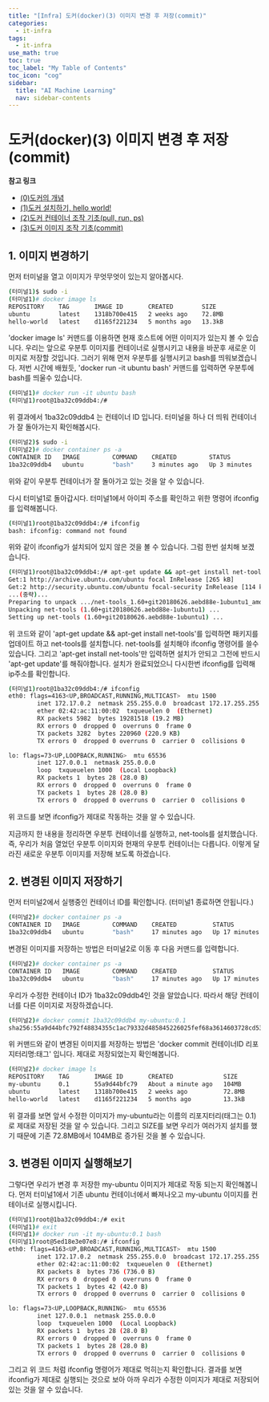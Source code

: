 ```yaml
---
title: "[Infra] 도커(docker)(3) 이미지 변경 후 저장(commit)" 
categories:
  - it-infra
tags:
  - it-infra
use_math: true
toc: true
toc_label: "My Table of Contents"
toc_icon: "cog"
sidebar:
  title: "AI Machine Learning"
  nav: sidebar-contents
---
```


# 도커(docker)(3) 이미지 변경 후 저장(commit)


**참고 링크**

* [(0)도커의 개념](https://losskatsu.github.io/it-infra/docker00/)
* [(1)도커 설치하기, hello world!](https://losskatsu.github.io/it-infra/docker01/)
* [(2)도커 컨테이너 조작 기초(pull, run, ps)](https://losskatsu.github.io/it-infra/docker02/)
* [(3)도커 이미지 조작 기초(commit)](https://losskatsu.github.io/it-infra/docker03/)

## 1. 이미지 변경하기

먼저 터미널을 열고 이미지가 무엇무엇이 있는지 알아봅시다. 

```bash
(터미널1)$ sudo -i
(터미널1)# docker image ls
REPOSITORY    TAG       IMAGE ID       CREATED        SIZE
ubuntu        latest    1318b700e415   2 weeks ago    72.8MB
hello-world   latest    d1165f221234   5 months ago   13.3kB
```

'docker image ls' 커맨드를 이용하면 현재 호스트에 어떤 이미지가 있는지 볼 수 있습니다. 
우리는 앞으로 우분투 이미지를 컨테이너로 실행시키고 내용을 바꾼후 새로운 이미지로 저장할 것입니다. 
그러기 위해 먼저 우분투를 실행시키고 bash를 띄워보겠습니다. 
저번 시간에 배웠듯, 'docker run -it ubuntu bash' 커맨드를 입력하면 우분투에 bash를 띄울수 있습니다. 

```bash
(터미널1)# docker run -it ubuntu bash
(터미널1)root@1ba32c09ddb4:/#
```

위 결과에서 1ba32c09ddb4 는 컨테이너 ID 입니다. 
터미널을 하나 더 띄워 컨테이너가 잘 돌아가는지 확인해봅시다. 

```bash
(터미널2)$ sudo -i
(터미널2)# docker container ps -a
CONTAINER ID   IMAGE         COMMAND    CREATED         STATUS                    PORTS     NAMES
1ba32c09ddb4   ubuntu        "bash"     3 minutes ago   Up 3 minutes                        romantic_rubin
```

위와 같이 우분투 컨테이너가 잘 돌아가고 있는 것을 알 수 있습니다. 

다시 터미널1로 돌아갑시다. 
터미널1에서 아이피 주소를 확인하고 위한 명령어 ifconfig를 입력해봅니다. 

```bash
(터미널1)root@1ba32c09ddb4:/# ifconfig
bash: ifconfig: command not found
```
위와 같이 ifconfig가 설치되어 있지 않은 것을 볼 수 있습니다. 
그럼 한번 설치해 보겠습니다. 

```bash
(터미널1)root@1ba32c09ddb4:/# apt-get update && apt-get install net-tools
Get:1 http://archive.ubuntu.com/ubuntu focal InRelease [265 kB]
Get:2 http://security.ubuntu.com/ubuntu focal-security InRelease [114 kB]
...(중략)...
Preparing to unpack .../net-tools_1.60+git20180626.aebd88e-1ubuntu1_amd64.deb ...
Unpacking net-tools (1.60+git20180626.aebd88e-1ubuntu1) ...
Setting up net-tools (1.60+git20180626.aebd88e-1ubuntu1) ...
```

위 코드와 같이 'apt-get update && apt-get install net-tools'를 입력하면 패키지를 업데이트 하고 net-tools를 설치합니다. 
net-tools를 설치해야 ifconfig 명령어를 쓸수 있습니다. 
그리고 'apt-get install net-tools'만 입력하면 설치가 안되고 그전에 반드시 'apt-get update'를 해줘야합니다. 
설치가 완료되었으니 다시한번 ifconfig를 입력해 ip주소를 확인합니다. 

```bash
(터미널1)root@1ba32c09ddb4:/# ifconfig
eth0: flags=4163<UP,BROADCAST,RUNNING,MULTICAST>  mtu 1500
        inet 172.17.0.2  netmask 255.255.0.0  broadcast 172.17.255.255
        ether 02:42:ac:11:00:02  txqueuelen 0  (Ethernet)
        RX packets 5982  bytes 19281518 (19.2 MB)
        RX errors 0  dropped 0  overruns 0  frame 0
        TX packets 3282  bytes 220960 (220.9 KB)
        TX errors 0  dropped 0 overruns 0  carrier 0  collisions 0

lo: flags=73<UP,LOOPBACK,RUNNING>  mtu 65536
        inet 127.0.0.1  netmask 255.0.0.0
        loop  txqueuelen 1000  (Local Loopback)
        RX packets 1  bytes 28 (28.0 B)
        RX errors 0  dropped 0  overruns 0  frame 0
        TX packets 1  bytes 28 (28.0 B)
        TX errors 0  dropped 0 overruns 0  carrier 0  collisions 0
```

위 코드를 보면 ifconfig가 제대로 작동하는 것을 알 수 있습니다. 

지금까지 한 내용을 정리하면 우분투 컨테이너를 실행하고, net-tools를 설치했습니다. 
즉, 우리가 처음 열었던 우분투 이미지와 현재의 우분투 컨테이너는 다릅니다. 
이렇게 달라진 새로운 우분투 이미지를 저장해 보도록 하겠습니다. 

## 2. 변경된 이미지 저장하기 

먼저 터미널2에서 실행중인 컨테이너 ID를 확인합니다. 
(터미널1 종료하면 안됩니다.)

```bash
(터미널2)# docker container ps -a
CONTAINER ID   IMAGE         COMMAND    CREATED          STATUS                    PORTS     NAMES
1ba32c09ddb4   ubuntu        "bash"     17 minutes ago   Up 17 minutes                       romantic_rubin
```

변경된 이미지를 저장하는 방법은 터미널2로 이동 후 다음 커맨드를 입력합니다. 

```bash
(터미널2)# docker container ps -a
CONTAINER ID   IMAGE         COMMAND    CREATED          STATUS                    PORTS     NAMES
1ba32c09ddb4   ubuntu        "bash"     17 minutes ago   Up 17 minutes                       romantic_rubin
```

우리가 수정한 컨테이너 ID가 1ba32c09ddb4인 것을 알았습니다.
따라서 해당 컨테이너를 다른 이미지로 저장하겠습니다.

```bash
(터미널2)# docker commit 1ba32c09ddb4 my-ubuntu:0.1
sha256:55a9d44bfc792f48834355c1ac79332d485845226025fef68a3614603728cd53
```

위 커맨드와 같이 변경된 이미지를 저장하는 방법은 'docker commit 컨테이너ID 리포지터리명:태그' 입니다. 
제대로 저장되었는지 확인해봅니다. 

```bash
(터미널2)# docker image ls
REPOSITORY    TAG       IMAGE ID       CREATED              SIZE
my-ubuntu     0.1       55a9d44bfc79   About a minute ago   104MB
ubuntu        latest    1318b700e415   2 weeks ago          72.8MB
hello-world   latest    d1165f221234   5 months ago         13.3kB
```

위 결과를 보면 앞서 수정한 이미지가 my-ubuntu라는 이름의 리포지터리(태그는 0.1)로 제대로 저장된 것을 알 수 있습니다. 
그리고 SIZE를 보면 우리가 여러가지 설치를 했기 때문에 기존 72.8MB에서 104MB로 증가된 것을 볼 수 있습니다. 


## 3. 변경된 이미지 실행해보기

그렇다면 우리가 변경 후 저장한 my-ubuntu 이미지가 제대로 작동 되는지 확인해봅니다. 
먼저 터미널1에서 기존 ubuntu 컨테이너에서 빠져나오고 my-ubuntu 이미지를 컨테이너로 실행시킵니다.
 
```bash
(터미널1)root@1ba32c09ddb4:/# exit
(터미널1)# exit
(터미널1)# docker run -it my-ubuntu:0.1 bash
(터미널1)root@5ed18e3e07e8:/# ifconfig
eth0: flags=4163<UP,BROADCAST,RUNNING,MULTICAST>  mtu 1500
        inet 172.17.0.2  netmask 255.255.0.0  broadcast 172.17.255.255
        ether 02:42:ac:11:00:02  txqueuelen 0  (Ethernet)
        RX packets 8  bytes 736 (736.0 B)
        RX errors 0  dropped 0  overruns 0  frame 0
        TX packets 1  bytes 42 (42.0 B)
        TX errors 0  dropped 0 overruns 0  carrier 0  collisions 0

lo: flags=73<UP,LOOPBACK,RUNNING>  mtu 65536
        inet 127.0.0.1  netmask 255.0.0.0
        loop  txqueuelen 1000  (Local Loopback)
        RX packets 1  bytes 28 (28.0 B)
        RX errors 0  dropped 0  overruns 0  frame 0
        TX packets 1  bytes 28 (28.0 B)
        TX errors 0  dropped 0 overruns 0  carrier 0  collisions 0
```

그리고 위 코드 처럼 ifconfig 명령어가 제대로 먹히는지 확인합니다. 
결과를 보면 ifconfig가 제대로 실행되는 것으로 보아 아까 우리가 수정한 이미지가 제대로 저장되어 있는 것을 알 수 있습니다. 

